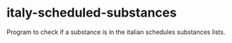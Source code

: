 # italy-scheduled-substances
Program to check if a substance is in the italian schedules substances lists.
